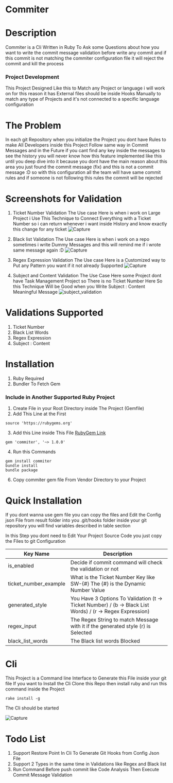 # Commiter

# Description
Commiter is a Cli Written in Ruby To Ask some Questions about how you want to write the commit message validation before write any commit and if this commit is not matching the commiter configuration file it will reject the commit and kill the process

### Project Development
This Project Designed Like this to Match any Project or language i will work on for this reason it has External files should be inside Hooks Manually to match any type of Projects and it's not connected to a specific language configuration

# The Problem
In each git Repository when you initialize the Project you dont have Rules to make All Developers inside this Project Follow same way in Commit Messages and in the Future if you cant find any key inside the messages to see the history you will never know how this feature implemented like this until you deep dive into it because you dont have the main reason about this area you just found the commit message (fix) and this is not a commit message :D so with this configuration all the team will have same commit rules and if someone is not following this rules the commit will be rejected

# Screenshots for Validation
1. Ticket Number Validation
The Use case Here is when i work on Large Project i Use This Technique to Connect Everything with a Ticket Number so i can return whenever i want inside History and know exactly this change for any ticket
![Capture](https://user-images.githubusercontent.com/29167110/113469102-8df87980-9453-11eb-9727-2240e6914c59.PNG)

2. Black list Validation
The Use case Here is when i work on a repo sometimes i write Dummy Messages and this will remind me if i wrote same message again :D
![Capture](https://user-images.githubusercontent.com/29167110/113469122-bda78180-9453-11eb-9360-710185340f55.PNG)

3. Regex Expression Validation
The Use case Here is a Customized way to Put any Pattern you want if it not already Supported
![Capture](https://user-images.githubusercontent.com/29167110/113469144-f6475b00-9453-11eb-8952-c30d34784c56.PNG)

4. Subject and Content Validation
The Use Case Here some Project dont have Task Management Project so There is no Ticket Number Here So this Technique Will be Good when you Write Subject : Content Meaningful Message
![subject_validation](https://user-images.githubusercontent.com/29167110/113487370-64296c00-94c0-11eb-8cb2-44662c1b3558.PNG)

# Validations Supported
1. Ticket Number
2. Black List Words
3. Regex Expression
4. Subject : Content

# Installation
1. Ruby Required
2. Bundler To Fetch Gem

### Include in Another Supported Ruby Project
1. Create File in your Root Directory inside The Project (Gemfile)
2. Add This Line at the First

```ruby19regexp
source 'https://rubygems.org'
```

3. Add this Line inside This File [RubyGem Link](https://rubygems.org/gems/commiter)

```ruby19regexp
gem 'commiter', '~> 1.0.0'
```

4. Run this Commands

```ruby19regexp
gem install commiter
bundle install
bundle package
```

6. Copy commiter gem file From Vendor Directory to your Project

# Quick Installation
If you dont wanna use gem file you can copy the files and Edit the Config json File from result folder into you .git/hooks folder inside your git repository you will find variables described in table section

In this Step you dont need to Edit Your Project Source Code you just copy the Files to git Configuration

| Key Name      | Description |
| ----------- | ----------- |
| is_enabled      | Decide if commit command will check the validation or not       |
| ticket_number_example   | What is the Ticket Number Key like SW-{#} The {#} is the Dynamic Number Value        |
| generated_style   | You Have 3 Options To Validation (t -> Ticket Number) / (b -> Black List Words) / (r -> Regex Expression) |
| regex_input   |  The Regex String to match Message with it if the generated style (r) is Selected  |
| black_list_words   |  The Black list words Blocked  |

# Cli
This Project is a Command line Interface to Generate this File inside your git file If you want to Install the Cli Clone this Repo then install ruby and run this command inside the Project

```ruby19regexp
rake install -g
```

The Cli should be started

![Capture](https://user-images.githubusercontent.com/29167110/113469182-53431100-9454-11eb-863a-3d14b0eb45dd.PNG)

# Todo List
1. Support Restore Point In Cli To Generate Git Hooks from Config Json File
2. Support 2 Types in the same time in Validations like Regex and Black list
3. Run Command Before push commit like Code Analysis Then Execute Commit Message Validation
